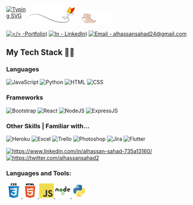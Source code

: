 <div style="display: flex; justify-content: space-between;">
  <a href="https://git.io/typing-svg">
    <img src="https://readme-typing-svg.demolab.com?font=Fira+Code&weight=800&size=38&duration=2000&pause=1000&color=F776A3&background=F5FF4D00&width=770&height=100&lines=Hi%2C+I'm+Alhassan+Sahad;I'm+an+a+Software+Engineer" alt="Typing SVG">
  </a>
  <div>
    <img src="images/butterfly.gif" width="30%" alt="Butterfly gif">
    <img src="images/dog.gif" width="20%" alt="Dog gif">
  </div>
</div>

<!-- I am a Software Engineer and a  Data Scientist -->

<!-- <img align="right" alt="GIF" src="images/butterfly.gif" /> -->
[![</> -Portfolio](https://img.shields.io/badge/<%2F>-Portfolio-0099E5?style=for-the-badge)](https://sahadalhassan.com/))
[![In - LinkedIn](https://img.shields.io/badge/In-LinkedIn-3670A0?style=for-the-badge)](https://www.linkedin.com/in/alhassansahad/)) 
[![Email - alhassansahad24@gmail.com](https://img.shields.io/badge/Email-ed.jobe%40yahoo.com-A100FF?style=for-the-badge)](https://www.gmail.com.com)


## My Tech Stack 👨‍💻

### Languages
![JavaScript](https://img.shields.io/badge/JavaScript-F7DF1E?style=for-the-badge&logo=javascript&logoColor=black)
![Python](https://img.shields.io/badge/python-3670A0?style=for-the-badge&logo=python&logoColor=ffdd54) 
![HTML](https://img.shields.io/badge/html-%23E34F26.svg?style=for-the-badge&logo=html5&logoColor=white)
![CSS](https://img.shields.io/badge/css-%231572B6.svg?style=for-the-badge&logo=css3&logoColor=white)

### Frameworks
![Bootstrap](https://img.shields.io/badge/bootstrap-%23563D7C.svg?style=for-the-badge&logo=bootstrap&logoColor=white)
![React](https://img.shields.io/badge/React-20232A?style=for-the-badge&logo=react&logoColor=61DAFB)
![NodeJS](https://img.shields.io/badge/Node.js-43853D?style=for-the-badge&logo=node.js&logoColor=white)
![ExpressJS](https://img.shields.io/badge/Express.js-404D59?style=for-the-badge)

### Other Skills | Familiar with...
![Heroku](https://img.shields.io/badge/heroku-%23430098.svg?style=for-the-badge&logo=heroku&logoColor=white)
![Excel](https://img.shields.io/badge/Microsoft_Excel-217346?style=for-the-badge&logo=microsoft-excel&logoColor=white)
![Trello](https://img.shields.io/badge/Trello-0052CC?style=for-the-badge&logo=trello&logoColor=white)
![Photoshop](https://img.shields.io/badge/Photoshop-31A8FF?style=for-the-badge&logo=Adobe%20Photoshop&logoColor=white)
![Jira](https://img.shields.io/badge/Jira-0052CC?style=for-the-badge&logo=Jira&logoColor=white)
![Flutter](https://img.shields.io/badge/Flutter-02569B?style=for-the-badge&logo=flutter&logoColor=white)


<a href="https://linkedin.com/in/https://www.linkedin.com/in/alhassan-sahad-735a13160/" target="blank"><img align="center" src="https://raw.githubusercontent.com/codemaker2015/github-profile-readme-generator/master/src/images/icons/Social/linked-in-alt.svg" alt="https://www.linkedin.com/in/alhassan-sahad-735a13160/" height="30" width="40" /></a>
<a href="https://twitter.com/https://twitter.com/alhassansahad2" target="blank"><img align="center" src="https://raw.githubusercontent.com/codemaker2015/github-profile-readme-generator/master/src/images/icons/Social/twitter.svg" alt="https://twitter.com/alhassansahad2" height="30" width="40" /></a>

</p>
 
<h3 align="left">Languages and Tools:</h3>
<p align="left"> <a href="https://www.w3schools.com/css/" target="_blank" rel="noreferrer"> <img src="https://raw.githubusercontent.com/devicons/devicon/master/icons/css3/css3-original-wordmark.svg" alt="css3" width="40" height="40"/> </a> <a href="https://www.w3.org/html/" target="_blank" rel="noreferrer"> <img src="https://raw.githubusercontent.com/devicons/devicon/master/icons/html5/html5-original-wordmark.svg" alt="html5" width="40" height="40"/> </a> <a href="https://developer.mozilla.org/en-US/docs/Web/JavaScript" target="_blank" rel="noreferrer"> <img src="https://raw.githubusercontent.com/devicons/devicon/master/icons/javascript/javascript-original.svg" alt="javascript" width="40" height="40"/> </a> <a href="https://nodejs.org" target="_blank" rel="noreferrer"> <img src="https://raw.githubusercontent.com/devicons/devicon/master/icons/nodejs/nodejs-original-wordmark.svg" alt="nodejs" width="40" height="40"/> </a> <a href="https://www.python.org" target="_blank" rel="noreferrer"> <img src="https://raw.githubusercontent.com/devicons/devicon/master/icons/python/python-original.svg" alt="python" width="40" height="40"/> </a> </p>
